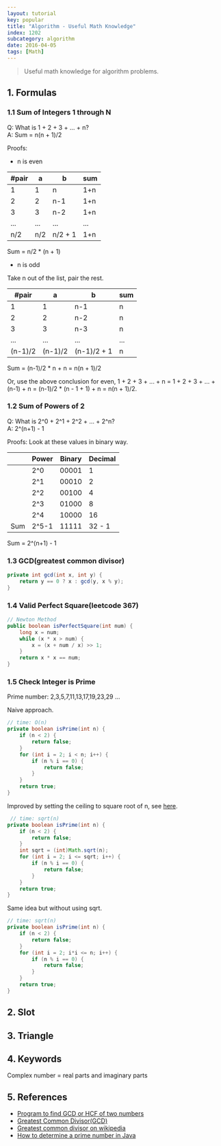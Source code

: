 ```yaml
---
layout: tutorial
key: popular
title: "Algorithm - Useful Math Knowledge"
index: 1202
subcategory: algorithm
date: 2016-04-05
tags: [Math]
---
```


> Useful math knowledge for algorithm problems.

## 1. Formulas
### 1.1 Sum of Integers 1 through N
Q: What is 1 + 2 + 3 + ... + n?  
A: Sum = n(n + 1)/2  

Proofs:

* n is even

|#pair| a | b | sum |
|---|---|---|---|
| 1 | 1 | n | 1+n |
| 2 | 2 | n-1 | 1+n |
| 3 | 3 | n-2 | 1+n |
| ... | ... | ... | ... |
| n/2 | n/2 | n/2 + 1 | 1+n |

Sum = n/2 * (n + 1)

* n is odd

Take n out of the list, pair the rest.

#pair| a | b | sum
--|---|---|--
 1 | 1  | n-1 | n
 2 | 2  | n-2 | n
 3 | 3  | n-3 | n
 ... | ... | ... | ...
 (n-1)/2 | (n-1)/2 | (n-1)/2 + 1 | n

Sum = (n-1)/2 * n + n = n(n + 1)/2  

Or, use the above conclusion for even, 1 + 2 + 3 + ... + n = 1 + 2 + 3 + ... + (n-1) + n = (n-1)/2 * (n - 1 + 1) + n = n(n + 1)/2.  

### 1.2 Sum of Powers of 2
Q: What is 2^0 + 2^1 + 2^2 + ... + 2^n?  
A: 2^(n+1) - 1

Proofs:
Look at these values in binary way.  

|   |Power  | Binary|Decimal|
|---|-------|-------|-------|
|   | 2^0   | 00001 | 1     |
|   | 2^1   | 00010 | 2     |
|   | 2^2   | 00100 | 4     |
|   | 2^3   | 01000 | 8     |
|   | 2^4   | 10000 | 16    |
|Sum| 2^5-1 | 11111 | 32 - 1|

Sum = 2^(n+1) - 1

### 1.3 GCD(greatest common divisor)
```java
private int gcd(int x, int y) {
    return y == 0 ? x : gcd(y, x % y);
}
```

### 1.4 Valid Perfect Square(leetcode 367)
```java
// Newton Method
public boolean isPerfectSquare(int num) {
    long x = num;
    while (x * x > num) {
        x = (x + num / x) >> 1;
    }
    return x * x == num;
}
```
### 1.5 Check Integer is Prime
Prime number: 2,3,5,7,11,13,17,19,23,29 ...

Naive approach.
```java
// time: O(n)
private boolean isPrime(int n) {
    if (n < 2) {
        return false;
    }
    for (int i = 2; i < n; i++) {
        if (n % i == 0) {
            return false;
        }
    }
    return true;
}
```
Improved by setting the ceiling to square root of n, see [here](https://www.mkyong.com/java/how-to-determine-a-prime-number-in-java/).
```java
 // time: sqrt(n)
private boolean isPrime(int n) {
    if (n < 2) {
        return false;
    }
    int sqrt = (int)Math.sqrt(n);
    for (int i = 2; i <= sqrt; i++) {
        if (n % i == 0) {
            return false;
        }
    }
    return true;
}
```
Same idea but without using sqrt.
```java
// time: sqrt(n)
private boolean isPrime(int n) {
    if (n < 2) {
        return false;
    }
    for (int i = 2; i*i <= n; i++) {
        if (n % i == 0) {
            return false;
        }
    }
    return true;
}
```

## 2. Slot

## 3. Triangle

## 4. Keywords
Complex number = real parts and imaginary parts

## 5. References
* [Program to find GCD or HCF of two numbers](https://www.geeksforgeeks.org/c-program-find-gcd-hcf-two-numbers/)
* [Greatest Common Divisor(GCD)](https://blog.csdn.net/tigerisland45/article/details/51151529)
* [Greatest common divisor on wikipedia](https://en.wikipedia.org/wiki/Greatest_common_divisor)
* [How to determine a prime number in Java](https://www.mkyong.com/java/how-to-determine-a-prime-number-in-java/)
